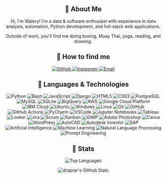 <div align="center">
    <h2>🚀 About Me</h2>
    <p>Hi, I'm Walery! I'm a data & software enthusiast with experience in data analysis, automation, Python development, and full-stack web applications.</p>
    <p>Outside of work, you'll find me doing boxing, Muay Thai, yoga, reading, and drawing.</p>
</div>
<div align="center">
    <h2>📧 How to find me</h2>
    <a href="https://github.com/draprar">
        <img src="https://img.shields.io/badge/GitHub-181717?style=for-the-badge&logo=github&logoColor=white" alt="GitHub"/>
    </a>
    <a href="https://www.instagram.com/jedzien/">
        <img src="https://img.shields.io/badge/Instagram-E4405F?style=for-the-badge&logo=instagram&logoColor=white" alt="Instagram"/>
    </a>
    <a href="mailto:waleron@gmail.com">
        <img src="https://img.shields.io/badge/Email-D14836?style=for-the-badge&logo=gmail&logoColor=white" alt="Email"/>
    </a>
</div>

<div align="center">
    <h2>🤯 Languages & Technologies</h2>
    <img src="https://img.shields.io/badge/Python-3776AB?style=for-the-badge&logo=python&logoColor=white" alt="Python" />
    <img src="https://img.shields.io/badge/Bash-4EAA25?style=for-the-badge&logo=gnu-bash&logoColor=white" alt="Bash" />
    <img src="https://img.shields.io/badge/JavaScript-F7DF1E?style=for-the-badge&logo=javascript&logoColor=black" alt="JavaScript" />
    <img src="https://img.shields.io/badge/Django-092E20?style=for-the-badge&logo=django&logoColor=white" alt="Django" />
    <img src="https://img.shields.io/badge/HTML5-E34F26?style=for-the-badge&logo=html5&logoColor=white" alt="HTML5" />
    <img src="https://img.shields.io/badge/CSS3-1572B6?style=for-the-badge&logo=css3&logoColor=white" alt="CSS3" />
    <img src="https://img.shields.io/badge/PostgreSQL-316192?style=for-the-badge&logo=postgresql&logoColor=white" alt="PostgreSQL" />
    <img src="https://img.shields.io/badge/MySQL-4479A1?style=for-the-badge&logo=mysql&logoColor=white" alt="MySQL" />
    <img src="https://img.shields.io/badge/SQLite-003B57?style=for-the-badge&logo=sqlite&logoColor=white" alt="SQLite" />
    <img src="https://img.shields.io/badge/BigQuery-4285F4?style=for-the-badge&logo=google-cloud&logoColor=white" alt="BigQuery" />
    <img src="https://img.shields.io/badge/AWS-232F3E?style=for-the-badge&logo=amazon-aws&logoColor=white" alt="AWS" />
    <img src="https://img.shields.io/badge/GCP-4285F4?style=for-the-badge&logo=google-cloud&logoColor=white" alt="Google Cloud Platform" />
    <img src="https://img.shields.io/badge/IBM_Cloud-1261FE?style=for-the-badge&logo=ibm-cloud&logoColor=white" alt="IBM Cloud" />
    <img src="https://img.shields.io/badge/Ubuntu-E95420?style=for-the-badge&logo=ubuntu&logoColor=white" alt="Ubuntu" />
    <img src="https://img.shields.io/badge/Windows-0078D6?style=for-the-badge&logo=windows&logoColor=white" alt="Windows" />
    <img src="https://img.shields.io/badge/Linux-FCC624?style=for-the-badge&logo=linux&logoColor=black" alt="Linux" />
    <img src="https://img.shields.io/badge/Git-F05032?style=for-the-badge&logo=git&logoColor=white" alt="Git" />
    <img src="https://img.shields.io/badge/GitHub-181717?style=for-the-badge&logo=github&logoColor=white" alt="GitHub" />
    <img src="https://img.shields.io/badge/GitHub_Actions-2088FF?style=for-the-badge&logo=github-actions&logoColor=white" alt="GitHub Actions" />
    <img src="https://img.shields.io/badge/PyCharm-000000?style=for-the-badge&logo=pycharm&logoColor=white" alt="PyCharm" />
    <img src="https://img.shields.io/badge/VSCode-007ACC?style=for-the-badge&logo=visual-studio-code&logoColor=white" alt="VSCode" />
    <img src="https://img.shields.io/badge/Jupyter_Notebooks-F37626?style=for-the-badge&logo=jupyter&logoColor=white" alt="Jupyter Notebooks" />
    <img src="https://img.shields.io/badge/Tableau-E97627?style=for-the-badge&logo=tableau&logoColor=white" alt="Tableau" />
    <img src="https://img.shields.io/badge/Looker-4285F4?style=for-the-badge&logo=looker&logoColor=white" alt="Looker" />
    <img src="https://img.shields.io/badge/Jira-0052CC?style=for-the-badge&logo=jira&logoColor=white" alt="Jira" />
    <img src="https://img.shields.io/badge/Scrum-6DB33F?style=for-the-badge&logo=scrum&logoColor=white" alt="Scrum" />
    <img src="https://img.shields.io/badge/Kanban-00A7E1?style=for-the-badge" alt="Kanban" />
    <img src="https://img.shields.io/badge/GIMP-5C5543?style=for-the-badge&logo=gimp&logoColor=white" alt="GIMP" />
    <img src="https://img.shields.io/badge/Adobe_Photoshop-31A8FF?style=for-the-badge&logo=adobe-photoshop&logoColor=white" alt="Adobe Photoshop" />
    <img src="https://img.shields.io/badge/Canva-00C4CC?style=for-the-badge&logo=canva&logoColor=white" alt="Canva" />
    <img src="https://img.shields.io/badge/WordPress-21759B?style=for-the-badge&logo=wordpress&logoColor=white" alt="WordPress" /> 
    <img src="https://img.shields.io/badge/AutoCAD-0696D7?style=for-the-badge&logo=autodesk&logoColor=white" alt="AutoCAD" /> 
    <img src="https://img.shields.io/badge/Autodesk_Inventor-0696D7?style=for-the-badge&logo=autodesk&logoColor=white" alt="Autodesk Inventor" /> 
    <img src="https://img.shields.io/badge/SAP-0FAAFF?style=for-the-badge&logo=sap&logoColor=white" alt="SAP" />
    <img src="https://img.shields.io/badge/Artificial_Intelligence-FF6600?style=for-the-badge&logo=ai&logoColor=white" alt="Artificial Intelligence" /> 
    <img src="https://img.shields.io/badge/Machine_Learning-FFB6C1?style=for-the-badge&logo=machine-learning&logoColor=black" alt="Machine Learning" /> 
    <img src="https://img.shields.io/badge/Natural_Language_Processing-FFA500?style=for-the-badge&logo=nlp&logoColor=white" alt="Natural Language Processing" /> 
    <img src="https://img.shields.io/badge/Prompt_Engineering-FF6347?style=for-the-badge&logo=prompt&logoColor=white" alt="Prompt Engineering" />
</div>



<div align="center">
    <h2>📄 Stats</h2>
    <p><img src="https://github-readme-stats.vercel.app/api/top-langs/?username=draprar&layout=compact&theme=dark" alt="Top Languages" /></p>
    <p><img src="https://github-profile-summary-cards.vercel.app/api/cards/profile-details?username=draprar&theme=github_dark" alt="draprar's GitHub Stats"/></p>
</div>

